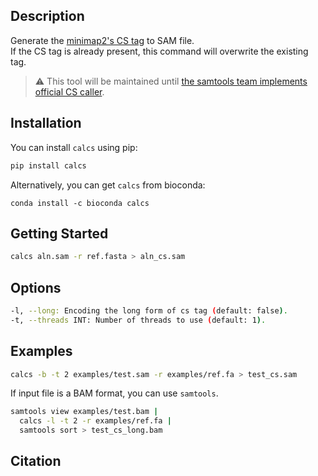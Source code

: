 ## Description

Generate the [minimap2's CS tag](https://github.com/lh3/minimap2#cs) to SAM file.  
If the CS tag is already present, this command will overwrite the existing tag.


> :warning: This tool will be maintained until [the samtools team implements official CS caller](https://github.com/samtools/samtools/issues/1264).

## Installation

You can install `calcs` using pip:

```bash
pip install calcs
```

Alternatively, you can get `calcs` from bioconda:

```
conda install -c bioconda calcs
```

## Getting Started

```bash
calcs aln.sam -r ref.fasta > aln_cs.sam
```


## Options

```bash
-l, --long: Encoding the long form of cs tag (default: false).
-t, --threads INT: Number of threads to use (default: 1).
```

## Examples

```bash
calcs -b -t 2 examples/test.sam -r examples/ref.fa > test_cs.sam
```

If input file is a BAM format, you can use `samtools`.

```bash
samtools view examples/test.bam |
  calcs -l -t 2 -r examples/ref.fa |
  samtools sort > test_cs_long.bam
```

## Citation

